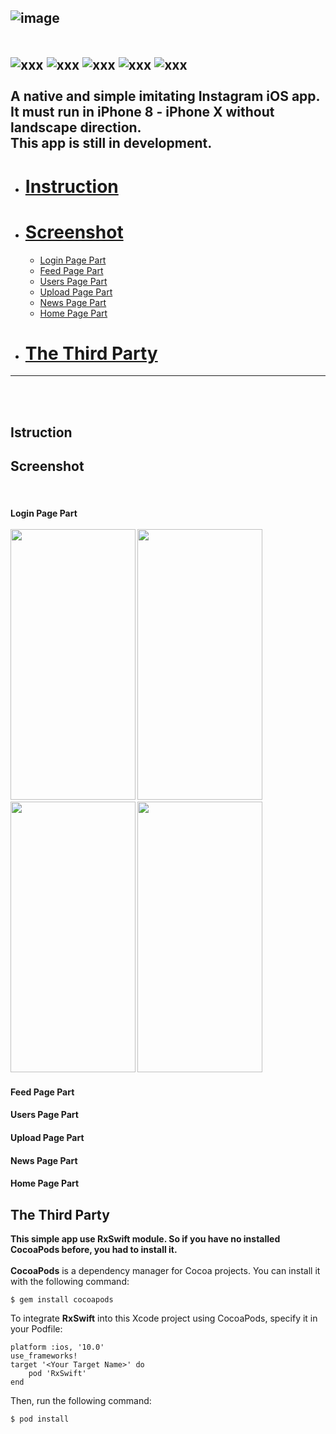 ![image](https://user-images.githubusercontent.com/12896162/37324908-8a0ca7ea-26c6-11e8-86cf-d4697f34cab3.png)   
<br />
<br />
![xxx](https://travis-ci.org/Imputes/Instagram.svg?branch=master&style=flat-square)
![xxx](https://img.shields.io/badge/language-Swift%204.X-orange.svg?style=flat-square)
![xxx](https://img.shields.io/badge/platform-iOS%2011.X-48196e.svg?style=flat-square)
![xxx](https://img.shields.io/badge/Server--Side-Parse-ff69b4.svg?style=flat-square) 
![xxx](https://img.shields.io/badge/database-MongoDB-0096FF.svg?style=flat-square)   
<br />
A native and simple imitating Instagram iOS app. It must run in **iPhone 8 - iPhone X** without landscape direction.   
This app is still in development.
<br />
------
- # [Instruction](#instruction)
- # [Screenshot](#screenshot)
   - [Login Page Part](#login) 
   - [Feed Page Part](#feed)
   - [Users Page Part](#users)
   - [Upload Page Part](#upload)
   - [News Page Part](#news)
   - [Home Page Part](#home)
 - # [The Third Party](#party)
------
<br />
<br />

## <span id = "instruction">Istruction</span>


## <span id = "screenshot">Screenshot</span>
<br />
<h4 id = "login">Login Page Part</span>
<br />
<br />
<img src ="https://github.com/Imputes/Instagram/blob/master/Gif/xx1.gif" width="200" height="433">&nbsp<img src ="https://github.com/Imputes/Instagram/blob/master/Gif/xx2.gif" width="200" height="433">&nbsp<img src ="https://github.com/Imputes/Instagram/blob/master/Gif/xx3.gif" width="200" height="433">&nbsp<img src ="https://github.com/Imputes/Instagram/blob/master/Gif/xx4.gif" width="200" height="433"> 


<h4 id = "feed">Feed Page Part</span>

<h4 id = "users">Users Page Part</span>

<h4 id = "upload">Upload Page Part</span>

<h4 id = "news">News Page Part</span>

<h4 id = "home">Home Page Part</span>

## <span id = "party">The Third Party</span>
**This simple app use RxSwift module. So if you have no installed CocoaPods before, you had to install it.**  
<br />
**CocoaPods** is a dependency manager for Cocoa projects. You can install it with the following command:
```shell
$ gem install cocoapods
```
To integrate **RxSwift** into this Xcode project using CocoaPods, specify it in your Podfile:
```shell
platform :ios, '10.0'
use_frameworks!
target '<Your Target Name>' do
    pod 'RxSwift'
end
```
Then, run the following command:
```shell
$ pod install
```
  

